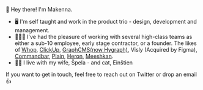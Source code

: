 👋 Hey there! I'm Makenna.

- 🖥 I'm self taught and work in the product trio - design, development and management.
- 👷🏼‍♀️ I've had the pleasure of working with several high-class teams as either a sub-10 employee, early stage contractor, or a founder. The likes of [Whop](https://whop.com), [ClickUp](https://clickup.com/), [GraphCMS(now Hygraph)](https://hygraph.com/), Visly (Acquired by Figma), [Commandbar](https://www.commandbar.com/), [Plain](https://www.plain.com/), [Heron](https://twitter.com/heronapp), [Meeshkan](https://meeshkan.com/).
- 🏳️‍🌈 I live with my wife, Špela - and cat, Einštien

If you want to get in touch, feel free to reach out on Twitter or drop an email 👍
